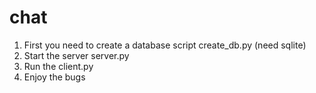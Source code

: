 # chat
1. First you need to create a database script create_db.py (need sqlite)
2. Start the server server.py
3. Run the client.py
4. Enjoy the bugs
